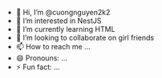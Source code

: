 - 👋 Hi, I’m @cuongnguyen2k2
- 👀 I’m interested in NestJS
- 🌱 I’m currently learning HTML
- 💞️ I’m looking to collaborate on girl friends
- 📫 How to reach me ...
- 😄 Pronouns: ...
- ⚡ Fun fact: ...

<!---
cuongnguyen2k2/cuongnguyen2k2 is a ✨ special ✨ repository because its `README.md` (this file) appears on your GitHub profile.
You can click the Preview link to take a look at your changes.
--->
